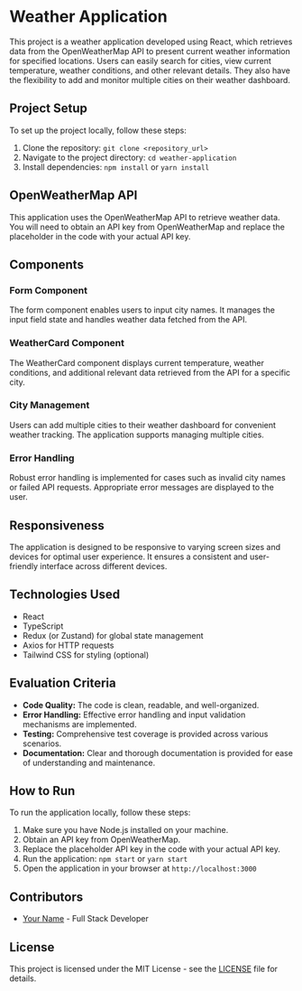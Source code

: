 # Weather Application

This project is a weather application developed using React, which retrieves data from the OpenWeatherMap API to present current weather information for specified locations. Users can easily search for cities, view current temperature, weather conditions, and other relevant details. They also have the flexibility to add and monitor multiple cities on their weather dashboard.

## Project Setup

To set up the project locally, follow these steps:

1. Clone the repository: `git clone <repository_url>`
2. Navigate to the project directory: `cd weather-application`
3. Install dependencies: `npm install` or `yarn install`

## OpenWeatherMap API

This application uses the OpenWeatherMap API to retrieve weather data. You will need to obtain an API key from OpenWeatherMap and replace the placeholder in the code with your actual API key.

## Components

### Form Component

The form component enables users to input city names. It manages the input field state and handles weather data fetched from the API.

### WeatherCard Component

The WeatherCard component displays current temperature, weather conditions, and additional relevant data retrieved from the API for a specific city.

### City Management

Users can add multiple cities to their weather dashboard for convenient weather tracking. The application supports managing multiple cities.

### Error Handling

Robust error handling is implemented for cases such as invalid city names or failed API requests. Appropriate error messages are displayed to the user.

## Responsiveness

The application is designed to be responsive to varying screen sizes and devices for optimal user experience. It ensures a consistent and user-friendly interface across different devices.

## Technologies Used

- React
- TypeScript
- Redux (or Zustand) for global state management
- Axios for HTTP requests
- Tailwind CSS for styling (optional)

## Evaluation Criteria

- **Code Quality:** The code is clean, readable, and well-organized.
- **Error Handling:** Effective error handling and input validation mechanisms are implemented.
- **Testing:** Comprehensive test coverage is provided across various scenarios.
- **Documentation:** Clear and thorough documentation is provided for ease of understanding and maintenance.

## How to Run

To run the application locally, follow these steps:

1. Make sure you have Node.js installed on your machine.
2. Obtain an API key from OpenWeatherMap.
3. Replace the placeholder API key in the code with your actual API key.
4. Run the application: `npm start` or `yarn start`
5. Open the application in your browser at `http://localhost:3000`

## Contributors

- [Your Name](https://github.com/your_username) - Full Stack Developer

## License

This project is licensed under the MIT License - see the [LICENSE](LICENSE) file for details.
